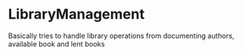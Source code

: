 # LibraryManagement
Basically tries to handle library operations from documenting authors, available book and lent books
